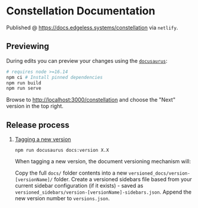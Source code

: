 # Constellation Documentation

Published @ <https://docs.edgeless.systems/constellation> via `netlify`.

## Previewing

During edits you can preview your changes using the [`docusaurus`](https://docusaurus.io/docs/installation):

```sh
# requires node >=16.14
npm ci # Install pinned dependencies
npm run build
npm run serve
```

Browse to <http://localhost:3000/constellation> and choose the "Next" version in the top right.

## Release process

1. [Tagging a new version](https://docusaurus.io/docs/next/versioning#tagging-a-new-version)

    ```shell
    npm run docusaurus docs:version X.X
    ```

    When tagging a new version, the document versioning mechanism will:

    Copy the full `docs/` folder contents into a new `versioned_docs/version-[versionName]/` folder.
    Create a versioned sidebars file based from your current sidebar configuration (if it exists) - saved as `versioned_sidebars/version-[versionName]-sidebars.json`.
    Append the new version number to `versions.json`.
